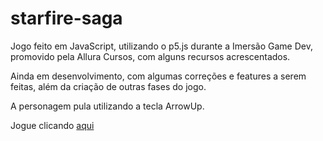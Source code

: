 # starfire-saga
Jogo feito em JavaScript, utilizando o p5.js durante a Imersão Game Dev, promovido pela Allura Cursos, com alguns recursos acrescentados.

Ainda em desenvolvimento, com algumas correções e features a serem feitas, além da criação de outras fases do jogo.

A personagem pula utilizando a tecla ArrowUp.

Jogue clicando [aqui](https://adriianasilva.github.io/starfire-saga/)
